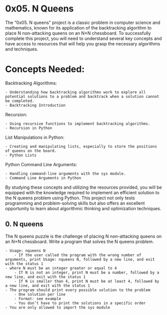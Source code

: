 # 0x05. N Queens

The “0x05. N queens” project is a classic problem in computer science and mathematics, known for its application of the backtracking algorithm to place N non-attacking queens on an N×N chessboard. To successfully complete this project, you will need to understand several key concepts and have access to resources that will help you grasp the necessary algorithms and techniques.

# Concepts Needed:
Backtracking Algorithms:

	- Understanding how backtracking algorithms work to explore all potential solutions to a problem and backtrack when a solution cannot be completed.
	- Backtracking Introduction
Recursion:

	- Using recursive functions to implement backtracking algorithms.
	- Recursion in Python
List Manipulations in Python:

	- Creating and manipulating lists, especially to store the positions of queens on the board.
	- Python Lists
Python Command Line Arguments:

	- Handling command-line arguments with the sys module.
	- Command Line Arguments in Python
By studying these concepts and utilizing the resources provided, you will be equipped with the knowledge required to implement an efficient solution to the N queens problem using Python. This project not only tests programming and problem-solving skills but also offers an excellent opportunity to learn about algorithmic thinking and optimization techniques.

## 0. N queens
The N queens puzzle is the challenge of placing N non-attacking queens on an N×N chessboard. Write a program that solves the N queens problem.

	- Usage: nqueens N
		- If the user called the program with the wrong number of arguments, print Usage: nqueens N, followed by a new line, and exit with the status 1
	- where N must be an integer greater or equal to 4
		- If N is not an integer, print N must be a number, followed by a new line, and exit with the status 1
		- If N is smaller than 4, print N must be at least 4, followed by a new line, and exit with the status 1
	- The program should print every possible solution to the problem
		- One solution per line
		- Format: see example
		- You don’t have to print the solutions in a specific order
	- You are only allowed to import the sys module
